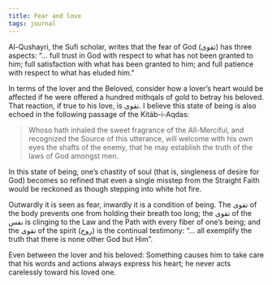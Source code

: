 ```yaml
---
title: Fear and love
tags: journal
---
```


Al-Qushayri, the Sufi scholar, writes that the fear of God (تقوى) has three
aspects: “… full trust in God with respect to what has not been granted to
him; full satisfaction with what has been granted to him; and full patience
with respect to what has eluded him."

In terms of the lover and the Beloved, consider how a lover’s heart would be
affected if he were offered a hundred mithqals of gold to betray his beloved.
That reaction, if true to his love, is تقوى. I believe this state of being is
also echoed in the following passage of the Kitáb-i-Aqdas:

> Whoso hath inhaled the sweet fragrance of the All-Merciful, and recognized
> the Source of this utterance, will welcome with his own eyes the shafts of
> the enemy, that he may establish the truth of the laws of God amongst men.

In this state of being, one’s chastity of soul (that is, singleness of desire
for God) becomes so refined that even a single misstep from the Straight Faith
would be reckoned as though stepping into white hot fire.

Outwardly it is seen as fear, inwardly it is a condition of being. The تقوى of
the body prevents one from holding their breath too long; the تقوى of the نفس
is clinging to the Law and the Path with every fiber of one’s being; and the
تقوى of the spirit (روح) is the continual testimony: “… all exemplify the
truth that there is none other God but Him”.

Even between the lover and his beloved: Something causes him to take care that
his words and actions always express his heart; he never acts carelessly
toward his loved one.
